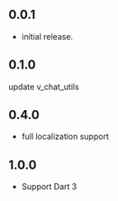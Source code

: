 ## 0.0.1

* initial release.
## 0.1.0
update v_chat_utils
## 0.4.0
- full localization support
## 1.0.0
- Support Dart 3